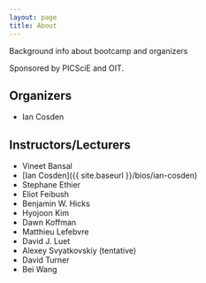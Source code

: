 ```yaml
---
layout: page
title: About
---
```


Background info about bootcamp and organizers

<!--
hopefully we will have sponsors!  I don't want to be presumptive, but if we don't, it won't happen
-->
Sponsored by PICSciE and OIT.  


## Organizers
* Ian Cosden

<!--
Do we want to have bio's, links, and/or pictures here?
-->
## Instructors/Lecturers
* Vineet Bansal
* [Ian Cosden]({{ site.baseurl }}/bios/ian-cosden)
* Stephane Ethier
* Eliot Feibush
* Benjamin W. Hicks
* Hyojoon Kim
* Dawn Koffman
* Matthieu Lefebvre
* David J. Luet
* Alexey Svyatkovskiy (tentative)
* David Turner
* Bei Wang 
